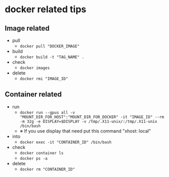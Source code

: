 # docker related tips
## Image related
  * pull
    * ```docker pull "DOCKER_IMAGE"```
  * build
    * ```docker build -t "TAG_NAME" .```
  * check
    * ```docker images```
  * delete
    * ```docker rmi "IMAGE_ID"```
## Container related
  * run
    * ```docker run --gpus all -v "MOUNT_DIR_FOR_HOST":"MOUNT_DIR_FOR_DOCKER" -it "IMAGE_ID" --rm -m 32g -e DISPLAY=$DISPLAY -v /tmp/.X11-unix/:/tmp/.X11-unix /bin/bash```
    * ※ If you use display that need put this command "xhost: local" 
  * into
    * ```docker exec -it "CONTAINER_ID" /bin/bash```
  * check
    * ```docker container ls```
    * ```docker ps -a```
  * delete
    * ```docker rm "CONTAINER_ID"```